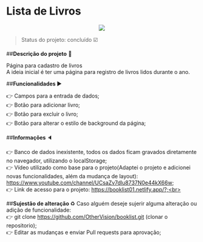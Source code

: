 # Lista de Livros 

<p align=center>
    <img src="./img/gif01.gif">
</p>

>Status do projeto: concluído :ballot_box_with_check:

##<strong>Descrição do projeto</strong> :page_facing_up:

Página para cadastro de livros<br>
A ideia inicial é ter uma página para registro de livros lidos durante o ano.<br>

##<strong>Funcionalidades </strong> :arrow_forward:

:point_right: Campos para a entrada de dados; <br>
:point_right: Botão para adicionar livro;<br>
:point_right: Botão para excluir o livro;<br>
:point_right: Botão para alterar o estilo de background da página;<br>

##<strong>Informações </strong> :speaker:

:point_right: Banco de dados inexistente, todos os dados ficam gravados diretamente no navegador, utilizando o localStorage;<br>
:point_right: Vídeo utilizado como base para o projeto(Adaptei o projeto e adicionei novas funcionalidades, além da mudança de layout): https://www.youtube.com/channel/UCsaZv7dlu8737N0e44kX66w; <br>
:point_right: Link de acesso para o projeto: https://booklist01.netlify.app/?;<br>

##<strong>Sujestão de alteração </strong> :recycle:
Caso alguém deseje sujerir alguma alteração ou adição de funcionalidade:<br>
:point_right: git clone https://github.com/OtherVision/booklist.git (clonar o repositorio);<br>
:point_right: Editar as mudanças e enviar Pull requests para aprovação;<br>
